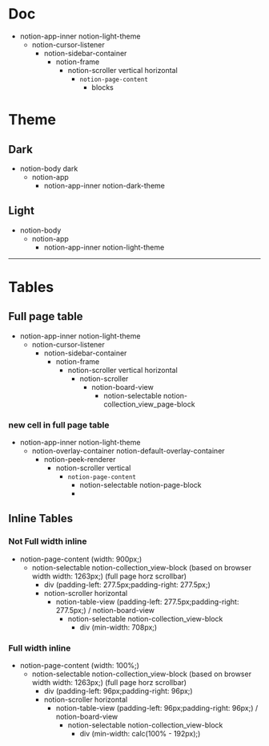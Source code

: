 # Doc

- notion-app-inner notion-light-theme
  - notion-cursor-listener
    - notion-sidebar-container
      - notion-frame
        - notion-scroller vertical horizontal
          - `notion-page-content`
            - blocks

# Theme

## Dark

- notion-body dark
  - notion-app
    - notion-app-inner notion-dark-theme

## Light

- notion-body
  - notion-app
    - notion-app-inner notion-light-theme

---

# Tables

## Full page table

- notion-app-inner notion-light-theme
  - notion-cursor-listener
    - notion-sidebar-container
      - notion-frame
        - notion-scroller vertical horizontal
          - notion-scroller
            - notion-board-view
              - notion-selectable notion-collection_view_page-block

### new cell in full page table

- notion-app-inner notion-light-theme
  - notion-overlay-container notion-default-overlay-container
    - notion-peek-renderer
      - notion-scroller vertical
        - `notion-page-content`
          - notion-selectable notion-page-block
          -

## Inline Tables

### Not Full width inline

- notion-page-content (width: 900px;)
  - notion-selectable notion-collection_view-block (based on browser width width: 1263px;) (full page horz scrollbar)
    - div (padding-left: 277.5px;padding-right: 277.5px;)
    - notion-scroller horizontal
      - notion-table-view (padding-left: 277.5px;padding-right: 277.5px;) / notion-board-view
        - notion-selectable notion-collection_view-block
          - div (min-width: 708px;)

### Full width inline

- notion-page-content (width: 100%;)
  - notion-selectable notion-collection_view-block (based on browser width width: 1263px;) (full page horz scrollbar)
    - div (padding-left: 96px;padding-right: 96px;)
    - notion-scroller horizontal
      - notion-table-view (padding-left: 96px;padding-right: 96px;) / notion-board-view
        - notion-selectable notion-collection_view-block
          - div (min-width: calc(100% - 192px);)
